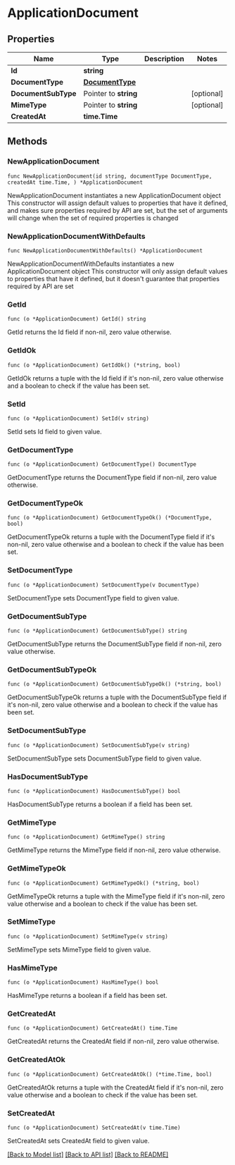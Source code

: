 # ApplicationDocument

## Properties

Name | Type | Description | Notes
------------ | ------------- | ------------- | -------------
**Id** | **string** |  | 
**DocumentType** | [**DocumentType**](DocumentType.md) |  | 
**DocumentSubType** | Pointer to **string** |  | [optional] 
**MimeType** | Pointer to **string** |  | [optional] 
**CreatedAt** | **time.Time** |  | 

## Methods

### NewApplicationDocument

`func NewApplicationDocument(id string, documentType DocumentType, createdAt time.Time, ) *ApplicationDocument`

NewApplicationDocument instantiates a new ApplicationDocument object
This constructor will assign default values to properties that have it defined,
and makes sure properties required by API are set, but the set of arguments
will change when the set of required properties is changed

### NewApplicationDocumentWithDefaults

`func NewApplicationDocumentWithDefaults() *ApplicationDocument`

NewApplicationDocumentWithDefaults instantiates a new ApplicationDocument object
This constructor will only assign default values to properties that have it defined,
but it doesn't guarantee that properties required by API are set

### GetId

`func (o *ApplicationDocument) GetId() string`

GetId returns the Id field if non-nil, zero value otherwise.

### GetIdOk

`func (o *ApplicationDocument) GetIdOk() (*string, bool)`

GetIdOk returns a tuple with the Id field if it's non-nil, zero value otherwise
and a boolean to check if the value has been set.

### SetId

`func (o *ApplicationDocument) SetId(v string)`

SetId sets Id field to given value.


### GetDocumentType

`func (o *ApplicationDocument) GetDocumentType() DocumentType`

GetDocumentType returns the DocumentType field if non-nil, zero value otherwise.

### GetDocumentTypeOk

`func (o *ApplicationDocument) GetDocumentTypeOk() (*DocumentType, bool)`

GetDocumentTypeOk returns a tuple with the DocumentType field if it's non-nil, zero value otherwise
and a boolean to check if the value has been set.

### SetDocumentType

`func (o *ApplicationDocument) SetDocumentType(v DocumentType)`

SetDocumentType sets DocumentType field to given value.


### GetDocumentSubType

`func (o *ApplicationDocument) GetDocumentSubType() string`

GetDocumentSubType returns the DocumentSubType field if non-nil, zero value otherwise.

### GetDocumentSubTypeOk

`func (o *ApplicationDocument) GetDocumentSubTypeOk() (*string, bool)`

GetDocumentSubTypeOk returns a tuple with the DocumentSubType field if it's non-nil, zero value otherwise
and a boolean to check if the value has been set.

### SetDocumentSubType

`func (o *ApplicationDocument) SetDocumentSubType(v string)`

SetDocumentSubType sets DocumentSubType field to given value.

### HasDocumentSubType

`func (o *ApplicationDocument) HasDocumentSubType() bool`

HasDocumentSubType returns a boolean if a field has been set.

### GetMimeType

`func (o *ApplicationDocument) GetMimeType() string`

GetMimeType returns the MimeType field if non-nil, zero value otherwise.

### GetMimeTypeOk

`func (o *ApplicationDocument) GetMimeTypeOk() (*string, bool)`

GetMimeTypeOk returns a tuple with the MimeType field if it's non-nil, zero value otherwise
and a boolean to check if the value has been set.

### SetMimeType

`func (o *ApplicationDocument) SetMimeType(v string)`

SetMimeType sets MimeType field to given value.

### HasMimeType

`func (o *ApplicationDocument) HasMimeType() bool`

HasMimeType returns a boolean if a field has been set.

### GetCreatedAt

`func (o *ApplicationDocument) GetCreatedAt() time.Time`

GetCreatedAt returns the CreatedAt field if non-nil, zero value otherwise.

### GetCreatedAtOk

`func (o *ApplicationDocument) GetCreatedAtOk() (*time.Time, bool)`

GetCreatedAtOk returns a tuple with the CreatedAt field if it's non-nil, zero value otherwise
and a boolean to check if the value has been set.

### SetCreatedAt

`func (o *ApplicationDocument) SetCreatedAt(v time.Time)`

SetCreatedAt sets CreatedAt field to given value.



[[Back to Model list]](../README.md#documentation-for-models) [[Back to API list]](../README.md#documentation-for-api-endpoints) [[Back to README]](../README.md)


